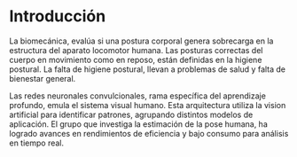

# Introducción

La biomecánica, evalúa si una postura corporal genera sobrecarga en la estructura del aparato locomotor humana. Las posturas correctas del cuerpo en movimiento como en reposo, están definidas en la higiene postural. La falta de higiene postural, llevan a problemas de salud y falta de bienestar general.

Las redes neuronales convulcionales, rama específica del aprendizaje profundo, emula el sistema visual humano. Esta arquitectura utiliza la vision artificial para identificar patrones, agrupando distintos modelos de aplicación. El grupo que investiga la estimación de la pose humana, ha logrado avances en rendimientos de eficiencia y bajo consumo para análisis en tiempo real.

